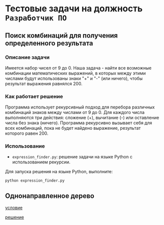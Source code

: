 # Тестовые задачи на должность `Разработчик ПО`

## Поиск комбинаций для получения определенного результата

### Описание задачи

Имеется набор чисел от 9 до 0. Наша задача - найти все возможные комбинации математических выражений, в которых между этими числами будут использованы знаки "+" и "-" (или ничего), чтобы результат выражения равнялся 200.

### Как работает решение

Программа использует рекурсивный подход для перебора различных комбинаций знаков между числами от 9 до 0. Для каждого числа выполняются три действия: сложение (+), вычитание (-) или оставление числа без знака (ничего). Программа рекурсивно вызывает себя для всех комбинаций, пока не будет найдено выражение, результат которого равен 200.

### Использование


- `expression_finder.py`: решение задачи на языке Python с использованием рекурсии.

Для запуска решения на языке Python, выполните:
```
python expression_finder.py
```

## Однонаправленное дерево

[условие](unidirectional_tree.jpg)

[решение](main.go)
